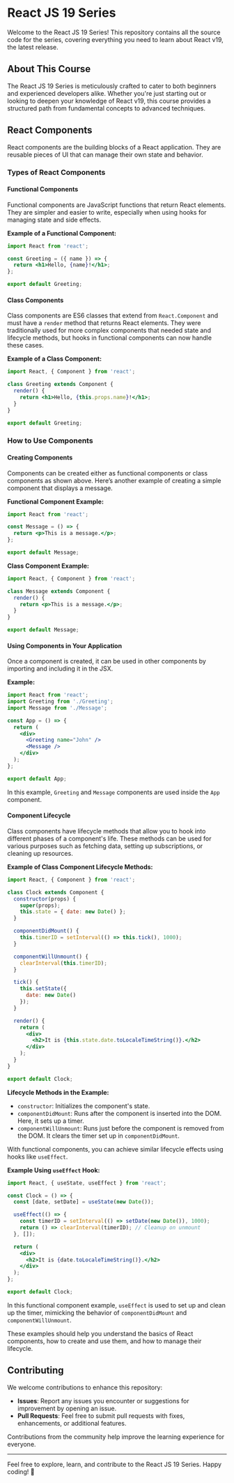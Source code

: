 # React JS 19 Series

Welcome to the React JS 19 Series! This repository contains all the source code for the series, covering everything you need to learn about React v19, the latest release.

## About This Course

The React JS 19 Series is meticulously crafted to cater to both beginners and experienced developers alike. Whether you're just starting out or looking to deepen your knowledge of React v19, this course provides a structured path from fundamental concepts to advanced techniques.



## React Components

React components are the building blocks of a React application. They are reusable pieces of UI that can manage their own state and behavior.

### Types of React Components

#### Functional Components

Functional components are JavaScript functions that return React elements. They are simpler and easier to write, especially when using hooks for managing state and side effects.

**Example of a Functional Component:**
```jsx
import React from 'react';

const Greeting = ({ name }) => {
  return <h1>Hello, {name}!</h1>;
};

export default Greeting;
```

#### Class Components

Class components are ES6 classes that extend from `React.Component` and must have a `render` method that returns React elements. They were traditionally used for more complex components that needed state and lifecycle methods, but hooks in functional components can now handle these cases.

**Example of a Class Component:**
```jsx
import React, { Component } from 'react';

class Greeting extends Component {
  render() {
    return <h1>Hello, {this.props.name}!</h1>;
  }
}

export default Greeting;
```

### How to Use Components

#### Creating Components

Components can be created either as functional components or class components as shown above. Here’s another example of creating a simple component that displays a message.

**Functional Component Example:**
```jsx
import React from 'react';

const Message = () => {
  return <p>This is a message.</p>;
};

export default Message;
```

**Class Component Example:**
```jsx
import React, { Component } from 'react';

class Message extends Component {
  render() {
    return <p>This is a message.</p>;
  }
}

export default Message;
```

#### Using Components in Your Application

Once a component is created, it can be used in other components by importing and including it in the JSX.

**Example:**
```jsx
import React from 'react';
import Greeting from './Greeting';
import Message from './Message';

const App = () => {
  return (
    <div>
      <Greeting name="John" />
      <Message />
    </div>
  );
};

export default App;
```

In this example, `Greeting` and `Message` components are used inside the `App` component.

#### Component Lifecycle

Class components have lifecycle methods that allow you to hook into different phases of a component's life. These methods can be used for various purposes such as fetching data, setting up subscriptions, or cleaning up resources.

**Example of Class Component Lifecycle Methods:**
```jsx
import React, { Component } from 'react';

class Clock extends Component {
  constructor(props) {
    super(props);
    this.state = { date: new Date() };
  }

  componentDidMount() {
    this.timerID = setInterval(() => this.tick(), 1000);
  }

  componentWillUnmount() {
    clearInterval(this.timerID);
  }

  tick() {
    this.setState({
      date: new Date()
    });
  }

  render() {
    return (
      <div>
        <h2>It is {this.state.date.toLocaleTimeString()}.</h2>
      </div>
    );
  }
}

export default Clock;
```

**Lifecycle Methods in the Example:**
- `constructor`: Initializes the component's state.
- `componentDidMount`: Runs after the component is inserted into the DOM. Here, it sets up a timer.
- `componentWillUnmount`: Runs just before the component is removed from the DOM. It clears the timer set up in `componentDidMount`.

With functional components, you can achieve similar lifecycle effects using hooks like `useEffect`.

**Example Using `useEffect` Hook:**
```jsx
import React, { useState, useEffect } from 'react';

const Clock = () => {
  const [date, setDate] = useState(new Date());

  useEffect(() => {
    const timerID = setInterval(() => setDate(new Date()), 1000);
    return () => clearInterval(timerID); // Cleanup on unmount
  }, []);

  return (
    <div>
      <h2>It is {date.toLocaleTimeString()}.</h2>
    </div>
  );
};

export default Clock;
```

In this functional component example, `useEffect` is used to set up and clean up the timer, mimicking the behavior of `componentDidMount` and `componentWillUnmount`.

These examples should help you understand the basics of React components, how to create and use them, and how to manage their lifecycle.

## Contributing

We welcome contributions to enhance this repository:

- **Issues**: Report any issues you encounter or suggestions for improvement by opening an issue.
- **Pull Requests**: Feel free to submit pull requests with fixes, enhancements, or additional features.

Contributions from the community help improve the learning experience for everyone.

---

Feel free to explore, learn, and contribute to the React JS 19 Series. Happy coding! 🚀